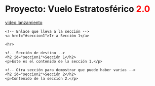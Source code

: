 <h1>Proyecto: Vuelo Estratosférico <span style="color: red;">2.0</span></h1>
<a href="https://aulavirtual33.educa.madrid.org/ies.lacabrera/course/view.php?id=608">video lanzamiento</a>
<!DOCTYPE html>
<html lang="es">
<head>
    <meta charset="UTF-8">
    <meta name="viewport" content="width=device-width, initial-scale=1.0">
    <title>Ejemplo de Ancla</title>
</head>
<body>

    <!-- Enlace que lleva a la sección -->
    <a href="#seccion1">Ir a Sección 1</a>

    <hr>

    <!-- Sección de destino -->
    <h2 id="seccion1">Sección 1</h2>
    <p>Este es el contenido de la sección 1.</p>

    <!-- Otra sección para demostrar que puede haber varias -->
    <h2 id="seccion2">Sección 2</h2>
    <p>Contenido de la sección 2.</p>

</body>
</html>


  

<!---
marianit200825/marianit200825 is a ✨ special ✨ repository because its `README.md` (this file) appears on your GitHub profile.
You can click the Preview link to take a look at your changes.
--->
